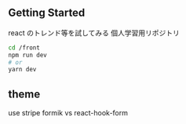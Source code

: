 ## Getting Started

react のトレンド等を試してみる
個人学習用リポジトリ

```bash
cd /front
npm run dev
# or
yarn dev
```

## theme
use stripe
formik vs react-hook-form

